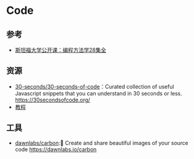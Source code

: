 # Code


## 参考

* [斯坦福大学公开课：编程方法学28集全](https://www.bilibili.com/video/av8048664)

## 资源

* [30-seconds/30-seconds-of-code](https://github.com/30-seconds/30-seconds-of-code)：Curated collection of useful Javascript snippets that you can understand in 30 seconds or less. https://30secondsofcode.org/
* [教程](http://www.phperz.com/special.html)

## 工具

* [dawnlabs/carbon](https://github.com/dawnlabs/carbon):🎨 Create and share beautiful images of your source code https://dawnlabs.io/carbon
